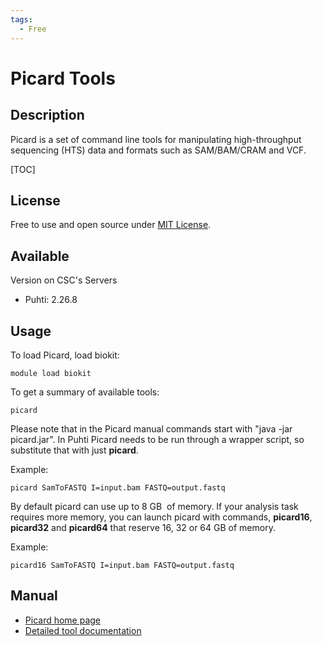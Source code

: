 ```yaml
---
tags:
  - Free
---
```


# Picard Tools

## Description

Picard is a set of command line tools for manipulating high-throughput
sequencing (HTS) data and formats such as SAM/BAM/CRAM and VCF.


[TOC]

## License

Free to use and open source under [MIT License](https://github.com/broadinstitute/picard/blob/master/LICENSE.txt).

## Available

Version on CSC's Servers
- Puhti:  2.26.8

## Usage

To load Picard, load biokit:
```text
module load biokit
```

To get a summary of available tools:
```text
picard
```

Please note that in the Picard manual commands start with "java -jar
picard.jar". In Puhti Picard needs to be run through a wrapper script,
so substitute that with just **picard**.

Example:
```
picard SamToFASTQ I=input.bam FASTQ=output.fastq
```

By default picard can use up to 8 GB  of memory. If your analysis task
requires more memory, you can launch picard with commands, **picard16**, **picard32**
and **picard64** that reserve 16, 32 or 64 GB of memory.

Example:
```text
picard16 SamToFASTQ I=input.bam FASTQ=output.fastq
```

## Manual

-   [Picard home page](http://broadinstitute.github.io/picard/)
-   [Detailed tool documentation](http://broadinstitute.github.io/picard/command-line-overview.html)
